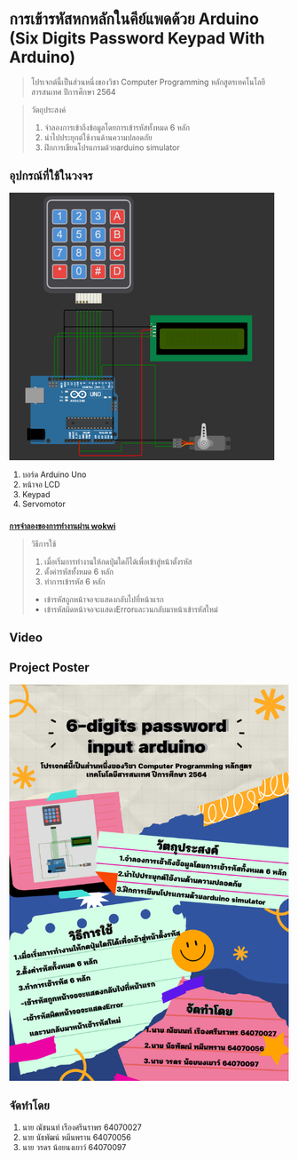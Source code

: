 # การเข้ารหัสหกหลักในคีย์แพดด้วย Arduino <br />(Six Digits Password Keypad With Arduino)
>โปรเจกต์นี้เป็นส่วนหนึ่งของวิชา Computer Programming หลักสูตรเทคโนโลยีสารสนเทศ ปีการศึกษา 2564

>วัตถุประสงค์
>1.   จำลองการเข้าถึงข้อมูลโดยการเข้ารหัสทั้งหมด 6 หลัก 
>2.   นำไปประยุกต์ใช้งานด้านความปลอดภัย
>3.   ฝึกการเขียนโปรแกรมด้วยarduino simulator 
## อุปกรณ์ที่ใช้ในวงจร

![circuits_boverview](overview.PNG)
1. บอร์ด Arduino Uno
2. หน้าจอ LCD
3. Keypad
4. Servomotor<br/>
###
[**การจำลองของการทำงานผ่าน wokwi**](https://wokwi.com/projects/331188136017134163)
>วิธีการใช้
>1.   เมื่อเริ่มการทำงานให้กดปุ่มใดก็ได้เพื่อเข้าสู่หน้าตั้งรหัส
>2.   ตั้งค่ารหัสทั้งหมด 6 หลัก
>3.   ทำการเข้ารหัส 6 หลัก
>-   เข้ารหัสถูกหน้าจอจะแสดงกลับไปที่หน้าแรก
>-   เข้ารหัสผิดหน้าจอจะแสดงErrorและวนกลับมาหน้าเข้ารหัสใหม่
## Video
## Project Poster
![poster](poster.png)
## จัดทำโดย
1.   นาย ณัชนนท์ เรืองศรีนราพร 64070027
2.   นาย นัธพัฒน์ หมีนพราน 64070056
3.   นาย วรดร น้อยนงเยาว์ 64070097 
